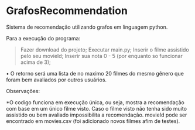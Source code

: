 # GrafosRecommendation
Sistema de recomendação utilizando grafos em linguagem python.

Para a execução do programa:

> Fazer download do projeto;
> Executar main.py;
> Inserir o filme assistido pelo seu movieId; 
> Inserir sua nota 0 - 5 (por enquanto so funcionar acima de 3);

• O retorno será uma lista de no maximo 20 filmes do mesmo gênero que foram bem avaliados por outros usuários.

Observações:

*O codigo funciona em execução única, ou seja, mostra a recomendação com base em um único filme visto. 
 Caso o filme visto não tenha sido muito assistido ou bem avaliado impossibilita a recomendação.
 movieId pode ser encontrado em movies.csv (foi adicionado novos filmes afim de testes).

